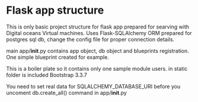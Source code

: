 # Flask app structure 

This is only basic project structure for flask app prepared for searving with Digital oceans  Virtual machines. 
Uses Flask-SQLAlchemy ORM prepared for postgres sql db, change the config file  for proper connection details. 

main app/__init__.py  contains app object, db object and  blueprints registration. One simple blueprint created for 
example. 

This is a boiler plate so it contains only one sample module users. 
in static folder is included Bootstrap 3.3.7  

You need to set real data for SQLALCHEMY_DATABASE_URI before you uncoment
db.create_all() command in app/__init__.py 

